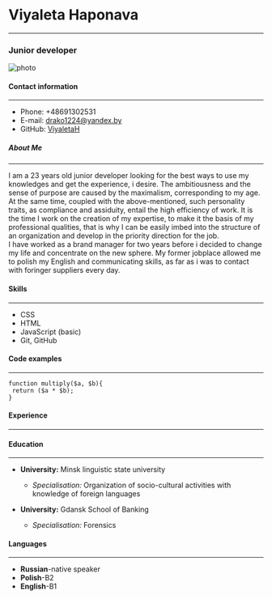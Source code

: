 # Viyaleta Haponava
******
### Junior  developer
![photo](C:\Users\37529\rsschool-cv\DSC_3.jpg)

#### Contact information
*****
* Phone: +48691302531
* E-mail: <drako1224@yandex.by>
* GitHub: [ViyaletaH](https://github.com/ViyaletaH)


##### About Me
*****
I am a 23 years old junior developer looking for the best ways to use my knowledges  and get the experience, i desire.
The ambitiousness and the sense of purpose are caused by the maximalism, corresponding to my age. 
At the same time, coupled with the above-mentioned, such personality traits, as compliance and assiduity, entail the high efficiency of work.  It is the time I work on the creation of my expertise, to make it the basis of my professional qualities, that is why I can be easily imbed into the structure of an organization and develop in the priority direction for the job.  
I have worked as a brand manager for two years before i decided to change my life and concentrate on the new sphere. My former jobplace allowed me to polish my English and communicating skills, as far as i was to contact with foringer suppliers every day.   


#### Skills
*****
* CSS
* HTML
* JavaScript (basic)
* Git, GitHub


#### Code examples
*******
```
function multiply($a, $b){
 return ($a * $b);
}
```


#### Experience
*******


#### Education
******
* **University:** Minsk linguistic state university
    + *Specialisation:* Organization of socio-cultural activities with knowledge of foreign languages

* **University:** Gdansk School of Banking
    + *Specialisation:* Forensics


#### Languages
******
* **Russian**-native speaker
* **Polish**-B2
* **English**-B1